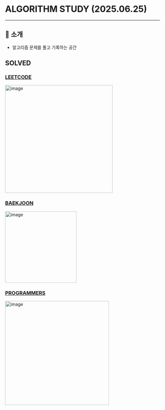 # ALGORITHM STUDY (2025.06.25)

-----------

## 📜 소개
   - 알고리즘 문제를 풀고 기록하는 공간

## SOLVED
### [LEETCODE](https://leetcode.com/problemset)
<img width="350" alt="image" src="https://github.com/user-attachments/assets/150d9241-4f56-48db-8cff-59ac8ecc28cf" />

### [BAEKJOON](https://www.acmicpc.net/user/fivedragons)
<img width="232" alt="image" src="https://github.com/user-attachments/assets/d48bb50f-781c-4a16-9154-741893279a75" />

### [PROGRAMMERS](https://programmers.co.kr/)
<img width="338" alt="image" src="https://github.com/user-attachments/assets/96277363-f54f-4197-a29e-96c9c6c178b6" />


